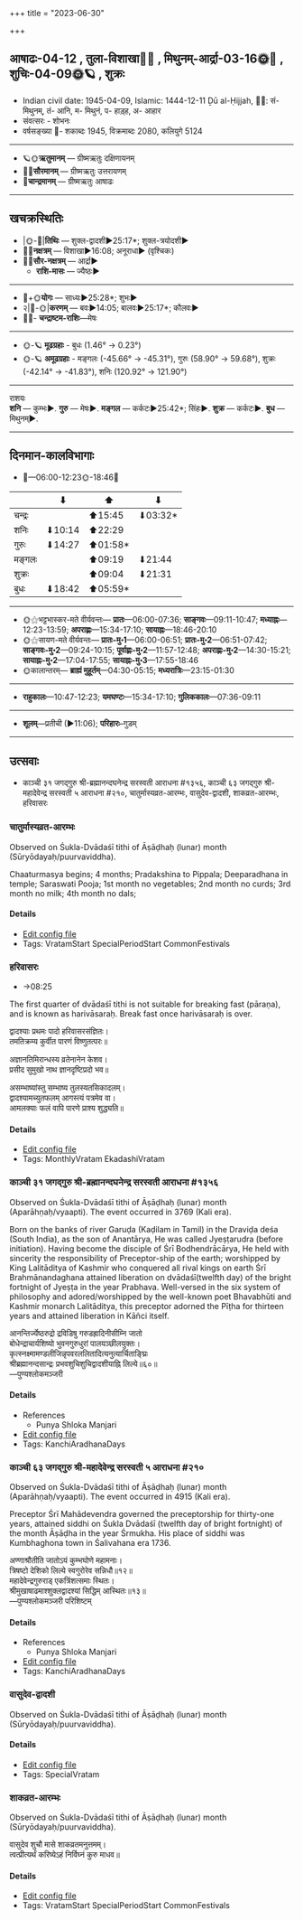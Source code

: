 +++
title = "2023-06-30"

+++
## आषाढः-04-12  ,  तुला-विशाखा🌛🌌  ,  मिथुनम्-आर्द्रा-03-16🌞🌌  ,  शुचिः-04-09🌞🪐  ,  शुक्रः
- Indian civil date: 1945-04-09, Islamic: 1444-12-11 Ḏū al-Ḥijjah, 🌌🌞: सं- मिथुनम्, तं- आनि, म- मिथुनं, प- हाड़्ह, अ- आहार
- संवत्सरः - शोभनः
- वर्षसङ्ख्या 🌛- शकाब्दः 1945, विक्रमाब्दः 2080, कलियुगे 5124
___________________
- 🪐🌞**ऋतुमानम्** — ग्रीष्मऋतुः दक्षिणायनम्
- 🌌🌞**सौरमानम्** — ग्रीष्मऋतुः उत्तरायणम्
- 🌛**चान्द्रमानम्** — ग्रीष्मऋतुः आषाढः
___________________


## खचक्रस्थितिः
- |🌞-🌛|**तिथिः** — शुक्ल-द्वादशी►25:17*; शुक्ल-त्रयोदशी►  
- 🌌🌛**नक्षत्रम्** — विशाखा►16:08; अनूराधा► (वृश्चिकः)  
- 🌌🌞**सौर-नक्षत्रम्** — आर्द्रा►  
  - **राशि-मासः** — ज्यैष्ठः► 
___________________
- 🌛+🌞**योगः** — साध्यः►25:28*; शुभः►  
- २|🌛-🌞|**करणम्** — बवः►14:05; बालवः►25:17*; कौलवः►  
- 🌌🌛- **चन्द्राष्टम-राशिः**—मेषः  
___________________
- 🌞-🪐 **मूढग्रहाः** - बुधः (1.46° → 0.23°)
- 🌞-🪐 **अमूढग्रहाः** - मङ्गलः (-45.66° → -45.31°), गुरुः (58.90° → 59.68°), शुक्रः (-42.14° → -41.83°), शनिः (120.92° → 121.90°)
___________________
राशयः  
**शनि** — कुम्भः►. **गुरु** — मेषः►. **मङ्गल** — कर्कटः►25:42*; सिंहः►. **शुक्र** — कर्कटः►. **बुध** — मिथुनम्►. 
___________________


## दिनमान-कालविभागाः
- 🌅—06:00-12:23🌞-18:46🌇  


|      |⬇     |⬆     |⬇     |
|------|-----|-----|------|
|चन्द्रः|     |⬆15:45 |⬇03:32*|
|शनिः   |⬇10:14 |⬆22:29 |     |
|गुरुः  |⬇14:27 |⬆01:58*|     |
|मङ्गलः |     |⬆09:19 |⬇21:44 |
|शुक्रः |     |⬆09:04 |⬇21:31 |
|बुधः   |⬇18:42 |⬆05:59*|     |
___________________
- 🌞⚝भट्टभास्कर-मते वीर्यवन्तः— **प्रातः**—06:00-07:36; **साङ्गवः**—09:11-10:47; **मध्याह्नः**—12:23-13:59; **अपराह्णः**—15:34-17:10; **सायाह्नः**—18:46-20:10  
- 🌞⚝सायण-मते वीर्यवन्तः— **प्रातः-मु॰1**—06:00-06:51; **प्रातः-मु॰2**—06:51-07:42; **साङ्गवः-मु॰2**—09:24-10:15; **पूर्वाह्णः-मु॰2**—11:57-12:48; **अपराह्णः-मु॰2**—14:30-15:21; **सायाह्नः-मु॰2**—17:04-17:55; **सायाह्नः-मु॰3**—17:55-18:46  
- 🌞कालान्तरम्— **ब्राह्मं मुहूर्तम्**—04:30-05:15; **मध्यरात्रिः**—23:15-01:30  
___________________
- **राहुकालः**—10:47-12:23; **यमघण्टः**—15:34-17:10; **गुलिककालः**—07:36-09:11  
___________________
- **शूलम्**—प्रतीची (►11:06); **परिहारः**–गुडम्  
___________________

## उत्सवाः
- काञ्ची ३१ जगद्गुरु श्री-ब्रह्मानन्दघनेन्द्र सरस्वती आराधना #१३५६, काञ्ची ६३ जगद्गुरु श्री-महादेवेन्द्र सरस्वती ५ आराधना #२१०, चातुर्मास्यव्रत-आरम्भः, वासुदेव-द्वादशी, शाकव्रत-आरम्भः, हरिवासरः
### चातुर्मास्यव्रत-आरम्भः

Observed on Śukla-Dvādaśī tithi of Āṣāḍhaḥ (lunar) month (Sūryōdayaḥ/puurvaviddha). 

Chaaturmasya begins; 4 months; Pradakshina to Pippala; Deeparadhana in temple; Saraswati Pooja; 1st month no vegetables; 2nd month no curds; 3rd month no milk; 4th month no dals;

#### Details
- [Edit config file](https://github.com/jyotisham/adyatithi/blob/master/time_focus/misc/lunar_month/tithi/04/12/cAturmAsyavrata-ArambhaH.toml)
- Tags: VratamStart SpecialPeriodStart CommonFestivals


### हरिवासरः
- →08:25



The first quarter of dvādaśī tithi is not suitable for breaking fast (pāraṇa), and is known as harivāsaraḥ. Break fast once harivāsaraḥ is over.

द्वादश्याः प्रथमः पादो हरिवासरसंज्ञितः।  
तमतिक्रम्य कुर्वीत पारणं विष्णुतत्परः॥  
  
अज्ञानतिमिरान्धस्य व्रतेनानेन केशव।  
प्रसीद सुमुखो नाथ ज्ञानदृष्टिप्रदो भव॥  
  
असम्भाष्यांस्तु सम्भाष्य तुलस्यतसिकादलम्।  
द्वादश्यामच्युतफलम् आगस्त्यं पत्रमेव वा।   
आमलक्याः फलं वापि पारणे प्राश्य शुद्ध्यति॥



#### Details
- [Edit config file](https://github.com/jyotisham/adyatithi/blob/master/time_focus/monthly/ekAdashI/description_only/harivAsaraH.toml)
- Tags: MonthlyVratam EkadashiVratam


### काञ्ची ३१ जगद्गुरु श्री-ब्रह्मानन्दघनेन्द्र सरस्वती आराधना #१३५६

Observed on Śukla-Dvādaśī tithi of Āṣāḍhaḥ (lunar) month (Aparāhṇaḥ/vyaapti). The event occurred in 3769 (Kali era).  


Born on the banks of river Garuḍa (Kaḍilam in Tamil) in the Draviḍa deśa (South India), as the son of Anantārya, He was called Jyeṣṭarudra (before initiation). Having become the disciple of Śrī Bodhendrācārya, He held with sincerity the responsibility of Preceptor-ship of the earth; worshipped by King Lalitāditya of Kashmir who conquered all rival kings on earth Śrī Brahmānandaghana attained liberation on dvādaśī(twelfth day) of the bright fortnight of Jyeṣṭa in the year Prabhava. Well-versed in the six system of philosophy and adored/worshipped by the well-known poet Bhavabhūti and Kashmir monarch Lalitāditya, this preceptor adorned the Pīṭha for thirteen years and attained liberation in Kāñci itself.

आनन्तिर्ज्येष्ठरुद्रो द्रविडिषु गरुडह्रादिनीसीम्नि जातो  
बोधेन्द्राचार्यशिष्यो भुवनगुरुधुरां पालयञ्छीलयुक्तः।  
कृत्स्नक्ष्मामण्डलीजिन्नृपवरललितादित्यनुत्यार्चिताङ्घ्रिः  
श्रीब्रह्मानन्दसान्द्रः प्रभवशुचिशुचिद्वादशीयाह्नि लिल्ये॥६०॥  
—पुण्यश्लोकमञ्जरी



#### Details
- References
  - Punya Shloka Manjari
- [Edit config file](https://github.com/jyotisham/adyatithi/blob/master/mahApuruSha/kAnchI-maTha/lunar_month/tithi/04/12/kAJcI_31_jagadguru_zrI~brahmAnandaghanEndra_sarasvatI_ArAdhanA.toml)
- Tags: KanchiAradhanaDays


### काञ्ची ६३ जगद्गुरु श्री-महादेवेन्द्र सरस्वती ५ आराधना #२१०

Observed on Śukla-Dvādaśī tithi of Āṣāḍhaḥ (lunar) month (Aparāhṇaḥ/vyaapti). The event occurred in 4915 (Kali era).  


Preceptor Śrī Mahādevendra governed the preceptorship for thirty-one years, attained siddhi on Śukla Dvādaśī (twelfth day of bright fortnight) of the month Āṣāḍha in the year Śrmukha. His place of siddhi was Kumbhaghona town in Śalivahana era 1736.

अण्णाश्रौतीति जातोऽयं कुम्भघोणे महामनाः।  
त्रिषष्टो देशिको लिल्ये स्वगुरोरेव सन्निधौ॥१२॥  
महादेवेन्द्रगुरुराड् एकत्रिंशत्समाः स्थितः।  
श्रीमुखाषाढमाश्शुक्लद्वादश्यां सिद्धिम् आस्थितः॥१३॥  
—पुण्यश्लोकमञ्जरी परिशिष्टम्



#### Details
- References
  - Punya Shloka Manjari
- [Edit config file](https://github.com/jyotisham/adyatithi/blob/master/mahApuruSha/kAnchI-maTha/lunar_month/tithi/04/12/kAJcI_63_jagadguru_zrI~mahAdEvEndra_sarasvatI_5_ArAdhanA.toml)
- Tags: KanchiAradhanaDays


### वासुदेव-द्वादशी

Observed on Śukla-Dvādaśī tithi of Āṣāḍhaḥ (lunar) month (Sūryōdayaḥ/puurvaviddha). 



#### Details
- [Edit config file](https://github.com/jyotisham/adyatithi/blob/master/devatA/vaiShNava/lunar_month/tithi/04/12/vAsudEva-dvAdazI.toml)
- Tags: SpecialVratam


### शाकव्रत-आरम्भः

Observed on Śukla-Dvādaśī tithi of Āṣāḍhaḥ (lunar) month (Sūryōdayaḥ/puurvaviddha). 

वासुदेव शुचौ मासे शाकव्रतमनुत्तमम्।  
त्वत्प्रीत्यर्थं करिष्येऽहं निर्विघ्नं कुरु माधव॥



#### Details
- [Edit config file](https://github.com/jyotisham/adyatithi/blob/master/general/lunar_month/tithi/04/12/zAkavrata-ArambhaH.toml)
- Tags: VratamStart SpecialPeriodStart CommonFestivals

